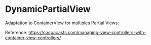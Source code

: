 # DynamicPartialView

Adaptation to ContainerView for multiples Partial Views;

Reference: https://cocoacasts.com/managing-view-controllers-with-container-view-controllers/
